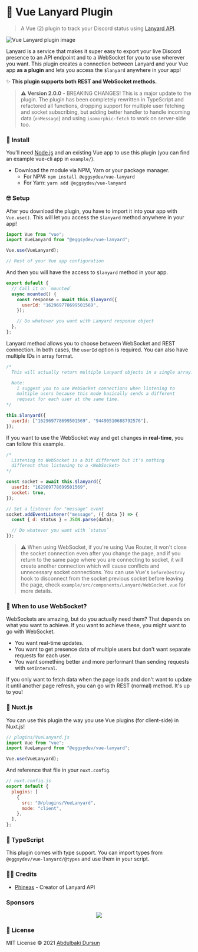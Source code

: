 # 🚀 Vue Lanyard Plugin

> A Vue (2) plugin to track your Discord status using [Lanyard API](https://github.com/Phineas/lanyard/).

<p align="center">

![Vue Lanyard plugin image](./images/readme.jpg)

</p>

Lanyard is a service that makes it super easy to export your live Discord presence to an API endpoint and to a WebSocket for you to use wherever you want. This plugin creates a connection between Lanyard and your Vue app **as a plugin** and lets you access the `$lanyard` anywhere in your app!

✨ **This plugin supports both REST and WebSocket methods.**

> ⚠️ **Version 2.0.0** - BREAKING CHANGES! This is a major update to the plugin. The plugin has been completely rewritten in TypeScript and refactored all functions, dropping support for multiple user fetching and socket subscribing, but adding better handler to handle incoming data (`onMessage`) and using `isomorphic-fetch` to work on server-side too.

### 🔧 Install

You'll need [Node.js](https://nodejs.org) and an existing Vue app to use this plugin (you can find an example vue-cli app in `example/`).

- Download the module via NPM, Yarn or your package manager.
  - For NPM: `npm install @eggsydev/vue-lanyard`
  - For Yarn: `yarn add @eggsydev/vue-lanyard`

### 🤓 Setup

After you download the plugin, you have to import it into your app with `Vue.use()`. This will let you access the `$lanyard` method anywhere in your app!

```js
import Vue from "vue";
import VueLanyard from "@eggsydev/vue-lanyard";

Vue.use(VueLanyard);

// Rest of your Vue app configuration
```

And then you will have the access to `$lanyard` method in your app.

```js
export default {
  // Call it on `mounted`
  async mounted() {
    const response = await this.$lanyard({
      userId: "162969778699501569",
    });

    // Do whatever you want with Lanyard response object
  },
};
```

Lanyard method allows you to choose between WebSocket and REST connection. In both cases, the `userId` option is required. You can also have multiple IDs in array format.

```js
/*
  This will actually return multiple Lanyard objects in a single array.

  Note:
    I suggest you to use WebSocket connections when listening to
    multiple users because this mode basically sends a different
    request for each user at the same time.
*/

this.$lanyard({
  userId: ["162969778699501569", "94490510688792576"],
});
```

If you want to use the WebSocket way and get changes in **real-time**, you can follow this example.

```js
/*
  Listening to WebSocket is a bit different but it's nothing
  different than listening to a <WebSocket>
*/

const socket = await this.$lanyard({
  userId: "162969778699501569",
  socket: true,
});

// Set a listener for "message" event
socket.addEventListener("message", ({ data }) => {
  const { d: status } = JSON.parse(data);

  // Do whatever you want with `status`
});
```

> ⚠ When using WebSocket, if you're using Vue Router, it won't close the socket connection even after you change the page, and if you return to the same page where you are connecting to socket, it will create another connection which will cause conflicts and unnecessary socket connections. You can use Vue's `beforeDestroy` hook to disconnect from the socket previous socket before leaving the page, check `example/src/components/Lanyard/WebSocket.vue` for more details.

### 🤔 When to use WebSocket?

WebSockets are amazing, but do you actually need them? That depends on what you want to achieve. If you want to achieve these, you might want to go with WebSocket.

- You want real-time updates.
- You want to get presence data of multiple users but don't want separate requests for each user.
- You want something better and more performant than sending requests with `setInterval`.

If you only want to fetch data when the page loads and don't want to update it until another page refresh, you can go with REST (normal) method. It's up to you!

### 🌟 Nuxt.js

You can use this plugin the way you use Vue plugins (for client-side) in Nuxt.js!

```js
// plugins/VueLanyard.js
import Vue from "vue";
import VueLanyard from "@eggsydev/vue-lanyard";

Vue.use(VueLanyard);
```

And reference that file in your `nuxt.config`.

```js
// nuxt.config.js
export default {
  plugins: [
    {
      src: "@/plugins/VueLanyard",
      mode: "client",
    },
  ],
};
```

### 🔗 TypeScript

This plugin comes with type support. You can import types from `@eggsydev/vue-lanyard/@types` and use them in your script.

### 🙋‍♂️ Credits

- [Phineas](https://github.com/Phineas/) - Creator of Lanyard API

### Sponsors

<p align="center">
  <a href="https://github.com/sponsors/eggsy">
    <img src='https://cdn.jsdelivr.net/gh/eggsy/.github/sponsors.svg'/>
  </a>
</p>

### 📝 License

MIT License © 2021 [Abdulbaki Dursun](https://github.com/eggsy)
